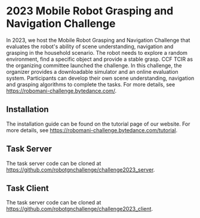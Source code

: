 # 2023 Mobile Robot Grasping and Navigation Challenge
In 2023, we host the Mobile Robot Grasping and Navigation Challenge that evaluates the robot's ability of scene understanding, navigation and grasping in the household scenario. The robot needs to explore a random environment, find a specific object and provide a stable grasp. CCF TCIR as the organizing committee launched the challenge. In this challenge, the organizer provides a downloadable simulator and an online evaluation system. Participants can develop their own scene understanding, navigation and grasping algorithms to complete the tasks. For more details, see https://robomani-challenge.bytedance.com/.

## Installation
The installation guide can be found on the tutorial page of our website. For more details, see https://robomani-challenge.bytedance.com/tutorial.

## Task Server
The task server code can be cloned at https://github.com/robotgnchallenge/challenge2023_server.

## Task Client
The task server code can be cloned at https://github.com/robotgnchallenge/challenge2023_client.